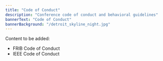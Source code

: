 ```yaml
---
title: "Code of Conduct"
description: "Conference code of conduct and behavioral guidelines"
bannerText: "Code of Conduct"
bannerBackground: "/detroit_skyline_night.jpg"
---
```


Content to be added:

- FRIB Code of Conduct
- IEEE Code of Conduct
